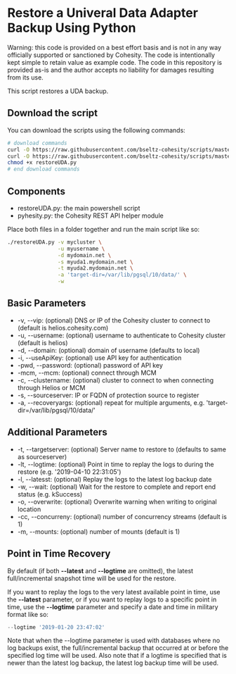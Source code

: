 # Restore a Univeral Data Adapter Backup Using Python

Warning: this code is provided on a best effort basis and is not in any way officially supported or sanctioned by Cohesity. The code is intentionally kept simple to retain value as example code. The code in this repository is provided as-is and the author accepts no liability for damages resulting from its use.

This script restores a UDA backup.

## Download the script

You can download the scripts using the following commands:

```bash
# download commands
curl -O https://raw.githubusercontent.com/bseltz-cohesity/scripts/master/python/restoreUDA/restoreUDA.py
curl -O https://raw.githubusercontent.com/bseltz-cohesity/scripts/master/python/pyhesity.py
chmod +x restoreUDA.py
# end download commands
```

## Components

* restoreUDA.py: the main powershell script
* pyhesity.py: the Cohesity REST API helper module

Place both files in a folder together and run the main script like so:

```bash
./restoreUDA.py -v mycluster \
                -u myusername \
                -d mydomain.net \
                -s myuda1.mydomain.net \
                -t myuda2.mydomain.net \
                -a 'target-dir=/var/lib/pgsql/10/data/' \
                -w
```

## Basic Parameters

* -v, --vip: (optional) DNS or IP of the Cohesity cluster to connect to (default is helios.cohesity.com)
* -u, --username: (optional) username to authenticate to Cohesity cluster (default is helios)
* -d, --domain: (optional) domain of username (defaults to local)
* -i, --useApiKey: (optional) use API key for authentication
* -pwd, --password: (optional) password of API key
* -mcm, --mcm: (optional) connect through MCM
* -c, --clustername: (optional) cluster to connect to when connecting through Helios or MCM
* -s, --sourceserver: IP or FQDN of protection source to register
* -a, --recoveryargs: (optional) repeat for multiple arguments, e.g. 'target-dir=/var/lib/pgsql/10/data/'

## Additional Parameters

* -t, --targetserver: (optional) Server name to restore to (defaults to same as sourceserver)
* -lt, --logtime: (optional) Point in time to replay the logs to during the restore (e.g. '2019-04-10 22:31:05')
* -l, --latesst: (optional) Replay the logs to the latest log backup date
* -w, --wait: (optional) Wait for the restore to complete and report end status (e.g. kSuccess)
* -o, --overwrite: (optional) Overwrite warning when writing to original location
* -cc, --concurreny: (optional) number of concurrency streams (default is 1)
* -m, --mounts: (optional) number of mounts (default is 1)

## Point in Time Recovery

By default (if both **--latest** and **--logtime** are omitted), the latest full/incremental snapshot time will be used for the restore.

If you want to replay the logs to the very latest available point in time, use the **--latest** parameter, or if you want to replay logs to a specific point in time, use the **--logtime** parameter and specify a date and time in military format like so:

```powershell
--logtime '2019-01-20 23:47:02'
```

Note that when the --logtime parameter is used with databases where no log backups exist, the full/incremental backup that occurred at or before the specified log time will be used. Also note that if a logtime is specified that is newer than the latest log backup, the latest log backup time will be used.
